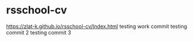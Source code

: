 # rsschool-cv
https://zlat-k.github.io/rsschool-cv/Index.html
testing work commit
testing commit 2
testing commit 3
